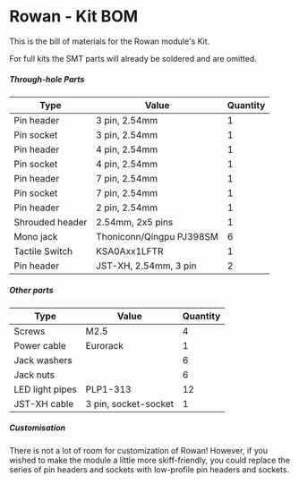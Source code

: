 # Rowan - Kit BOM

This is the bill of materials for the Rowan module's Kit.

For full kits the SMT parts will already be soldered and are omitted.

##### Through-hole Parts

| Type            | Value                    | Quantity |
| --------------- | ------------------------ | -------- |
| Pin header      | 3 pin, 2.54mm            | 1        |
| Pin socket      | 3 pin, 2.54mm            | 1        |
| Pin header      | 4 pin, 2.54mm            | 1        |
| Pin socket      | 4 pin, 2.54mm            | 1        |
| Pin header      | 7 pin, 2.54mm            | 1        |
| Pin socket      | 7 pin, 2.54mm            | 1        |
| Pin header      | 2 pin, 2.54mm            | 1        |
| Shrouded header | 2.54mm, 2x5 pins         | 1        |
| Mono jack       | Thoniconn/Qingpu PJ398SM | 6        |
| Tactile Switch  | KSA0Axx1LFTR             | 1        |
| Pin header      | JST-XH, 2.54mm, 3 pin    | 2        |

##### Other parts

| Type            | Value                | Quantity |
| --------------- | -------------------- | -------- |
| Screws          | M2.5                 | 4        |
| Power cable     | Eurorack             | 1        |
| Jack washers    |                      | 6        |
| Jack nuts       |                      | 6        |
| LED light pipes | PLP1-313             | 12       |
| JST-XH cable    | 3 pin, socket-socket | 1        |

##### Customisation

There is not a lot of room for customization of Rowan! However, if you wished to make the module a little more skiff-friendly, you could replace the series of pin headers and sockets with low-profile pin headers and sockets.